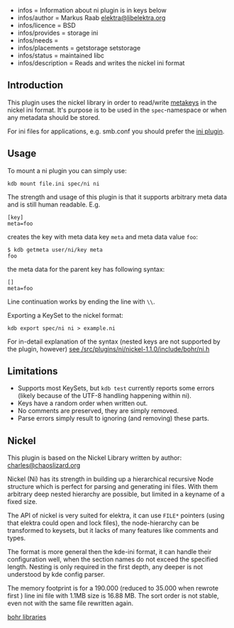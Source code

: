 - infos = Information about ni plugin is in keys below
- infos/author = Markus Raab <elektra@libelektra.org>
- infos/licence = BSD
- infos/provides = storage ini
- infos/needs =
- infos/placements = getstorage setstorage
- infos/status = maintained libc
- infos/description = Reads and writes the nickel ini format

## Introduction ##

This plugin uses the nickel library in order to read/write
 [metakeys](/doc/help/elektra-meta-data.md) in the nickel ini format. It's purpose is to be
used in the `spec`-namespace or when any metadata should be
stored.

For ini files for applications, e.g. smb.conf you should prefer the
[ini plugin](/src/plugins/ini).

## Usage


To mount a ni plugin you can simply use:

    kdb mount file.ini spec/ni ni

The strength and usage of this plugin is that it supports arbitrary meta
data and is still human readable.
E.g.

    [key]
    meta=foo

creates the key with meta data key `meta` and meta data value `foo`:

    $ kdb getmeta user/ni/key meta
    foo

the meta data for the parent key has following syntax:

    []
    meta=foo

Line continuation works by ending the line with `\\`.

Exporting a KeySet to the nickel format:

    kdb export spec/ni ni > example.ni


For in-detail explanation of the syntax
(nested keys are not supported by the plugin, however)
[see /src/plugins/ni/nickel-1.1.0/include/bohr/ni.h](/src/plugins/ni/nickel-1.1.0/include/bohr/ni.h)


## Limitations ##

- Supports most KeySets, but `kdb test` currently reports some errors
  (likely because of the UTF-8 handling happening within ni).
- Keys have a random order when written out.
- No comments are preserved, they are simply removed.
- Parse errors simply result to ignoring (and removing) these parts.


## Nickel ##

This plugin is based on the Nickel Library written by
author: charles@chaoslizard.org

Nickel (Ni) has its strength in building up a hierarchical
recursive Node structure which is perfect for parsing and
generating ini files. With them arbitrary deep nested hierarchy
are possible, but limited in a keyname of a fixed size.

The API of nickel is very suited for elektra, it can use
`FILE*` pointers (using that elektra could open and lock
files), the node-hierarchy can be transformed to
keysets, but it lacks of many features like comments
and types.

The format is more general then the kde-ini format, it can
handle their configuration well, when the section names
do not exceed the specified length. Nesting is only required
in the first depth, any deeper is not understood by kde config
parser.

The memory footprint is for a 190.000 (reduced to 35.000 when
rewrote first ) line ini file with 1.1MB size is 16.88 MB.
The sort order is not stable, even not with the same file
rewritten again.

[bohr libraries](https://github.com/chazomaticus/bohr)
